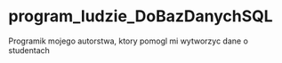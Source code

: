 # program_ludzie_DoBazDanychSQL
Programik mojego autorstwa, ktory pomogl mi wytworzyc dane o studentach
